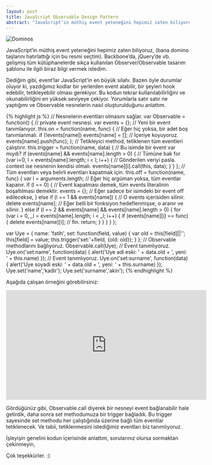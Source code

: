 ```yaml
---
layout: post
title: JavaScript Observable Design Pattern
abstract: "JavaScript’in müthiş event yeteneğini hepimiz zaten biliyoruz, (bana domino taşlarını hatırlattığı için bu resmi seçtim). Backbone’da, jQuery’de vb. gelişmiş tüm kütüphanelerde sıkça kullanılan Observer/Observable tasarım şablonu ile ilgili biraz bilgi vermek istedim."
---
```


<style>
  iframe {
    width: 550px;
    height: 300px;
  }
</style>

![Dominos](http://dl.dropbox.com/u/20947008/Blog/domino.png)

JavaScript’in müthiş event yeteneğini hepimiz zaten biliyoruz, (bana domino taşlarını hatırlattığı için bu resmi seçtim). Backbone’da, jQuery’de vb.
gelişmiş tüm kütüphanelerde sıkça kullanılan Observer/Observable tasarım şablonu ile ilgili biraz bilgi vermek istedim.

Dediğim gibi, event’lar JavaScript’in en büyük silahı. Bazen öyle durumlar oluyor ki, yazdığımız kodlar bir yerlerden event alabilir, bir şeyleri hook
edebilir, tetikleyebilir olması gerekiyor. Bu kodun tekrar kullanılabilirliğini ve okunabilirliğini en yüksek seviyeye çekiyor. Yorumlarla satır satır
ne yaptığımı ve Observable nesnelerin nasıl oluşturulduğunu anlattım.

{% highlight js %}
// Nesnelerin eventları olmasını sağlar.
var Observable = function() {
    // private event nesnesi.
    var events = {};
    // Yeni bir event tanımlanıyor.
    this.on = function(name, func) {
        // Eğer hiç yoksa, bir adet boş tanımlanmalı.
        if (!events[name]) events[name] = [];
        // İçeriye koyuyoruz.
        events[name].push(func);
    };
    // Tetikleyici method, tetiklenen tüm eventleri çalıştırır.
    this.trigger = function(name, data) {
        // Bu isimde bir event var mıydı?
        if (events[name] && events[name].length > 0) {
            // Tümüne bak
            for (var i=0, l = events[name].length; i < l; i++) {
                // Gönderilen veriyi pasla. context ise nesnenin kendisi olmalı.
                events[name][i].call(this, data);
            }
        }
    };
    // Tüm eventları veya belirli eventları kapatmak için.
    this.off = function(name, func) {
        var l = arguments.length;
        // Eğer hiç argüman yoksa, tüm eventlar kapanır.
        if (l == 0) {
            // Event kapatması demek, tüm events literalinin boşaltılması demektir.
            events = {};
        // Eğer sadece bir isimdeki bir event off edilecekse,
        } else if (l == 1 && events[name]) {
            // O events içerisiden silinir.
            delete events[name];
        // Eğer belli bir fonksiyon hedeflenmişse, o aranır ve silinir.
        } else if (l == 2 && events[name] && events[name].length > 0) {
            for (var i = 0, _l = events[name].length; i < _l; i++) {
                if (events[name][i] == func) {
                    delete events[name][i];
                    // fin.
                    return;
                }
            }
        }
    }
};

var Uye = {
    name: 'fatih',
    set: function(field, value) {
        var old = this[field]||'';
        this[field] = value;
        this.trigger('set:'+field, {old: old});
    }
};
// Observable methodlarını bağlıyoruz.
Observable.call(Uye);
// Event tanımlıyoruz.
Uye.on('set:name', function(data) {
    alert('Uye adi eski: ' + data.old + ', yeni: ' + this.name)
});
// Event tanımlıyoruz.
Uye.on('set:surname', function(data) {
    alert('Uye soyadi eski: ' + data.old + ', yeni: ' + this.surname)
});
Uye.set('name','kadir');
Uye.set('surname','akin');
{% endhighlight %}

Aşağıda çalışan örneğini görebilirsiniz:

<iframe frameborder="0" src="http://jsfiddle.net/fkadev/fw77s/embedded/"></iframe>

Gördüğünüz gibi, Observable.call diyerek bir nesneyi event bağlanabilir hale getirdik, daha sonra set methodumuza bir trigger bağladık.
Bu trigger sayesinde set methodu her çalıştığında üzerine bağlı tüm eventlar tetiklenecek. Ve tabii, tetiklenmesini istediğimiz eventları biz tanımlıyoruz.

İşleyişin genelini kodun içerisinde anlattım, sorularınız olursa sormaktan çekinmeyin,

Çok teşekkürler. :)
